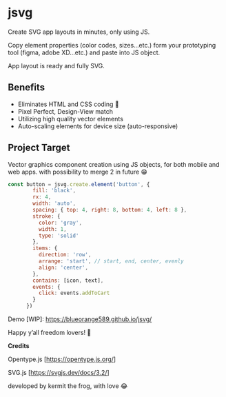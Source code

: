 # jsvg

Create SVG app layouts in minutes, only using JS.

Copy element properties (color codes, sizes…etc.) form your prototyping tool (figma, adobe XD…etc.) and paste into JS object.

App layout is ready and fully SVG.


## Benefits

* Eliminates HTML and CSS coding 🎉
* Pixel Perfect, Design-View match
* Utilizing high quality vector elements
* Auto-scaling elements for device size (auto-responsive)


## Project Target

Vector graphics component creation using JS objects, for both mobile and web apps. with possibility to merge 2 in future 😁


```javascript
const button = jsvg.create.element('button', {
        fill: 'black',
        rx: 4,
        width: 'auto',
        spacing: { top: 4, right: 8, bottom: 4, left: 8 },
        stroke: {
          color: 'gray',
          width: 1,
          type: 'solid'
        },
        items: {
          direction: 'row',
          arrange: 'start', // start, end, center, evenly
          align: 'center',
        },
        contains: [icon, text],
        events: {
          click: events.addToCart
        }
      })
```


Demo \[WIP\]: <https://blueorange589.github.io/jsvg/>


Happy y’all freedom lovers! 🎉


**Credits**

Opentype.js \[<https://opentype.js.org/>\]

SVG.js \[<https://svgjs.dev/docs/3.2/>\]


developed by kermit the frog, with love 😂

